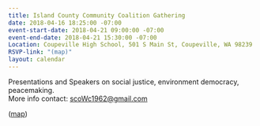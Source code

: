 ```yaml
---
title: Island County Community Coalition Gathering
date: 2018-04-16 18:25:00 -07:00
event-start-date: 2018-04-21 09:00:00 -07:00
event-end-date: 2018-04-21 15:30:00 -07:00
Location: Coupeville High School, 501 S Main St, Coupeville, WA 98239
RSVP-link: "(map)"
layout: calendar
---
```


Presentations and Speakers on social justice, environment democracy, peacemaking.\
More info contact: [scoWc1962@gmail.com](mailto:scoWc1962@gmail.com)

\([map](https://maps.google.com/maps?hl=en&q=Coupeville%20High%20School%2C%20501%20S%20Main%20St%2C%20Coupeville%2C%20WA%2098239%2C%20USA))